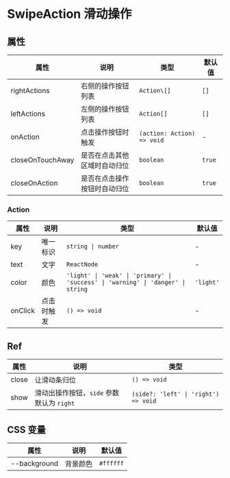 # SwipeAction 滑动操作

<code src="./demos/demo1.tsx"></code>

## 属性

| 属性             | 说明                         | 类型                       | 默认值 |
| ---------------- | ---------------------------- | -------------------------- | ------ |
| rightActions     | 右侧的操作按钮列表           | `Action\[]`                | `[]`   |
| leftActions      | 左侧的操作按钮列表           | `Action[]`                 | `[]`   |
| onAction         | 点击操作按钮时触发           | `(action: Action) => void` | -      |
| closeOnTouchAway | 是否在点击其他区域时自动归位 | `boolean`                  | `true` |
| closeOnAction    | 是否在点击操作按钮时自动归位 | `boolean`                  | `true` |

### Action

| 属性    | 说明       | 类型                                                                             | 默认值    |
| ------- | ---------- | -------------------------------------------------------------------------------- | --------- |
| key     | 唯一标识   | `string \| number`                                                               | -         |
| text    | 文字       | `ReactNode`                                                                      | -         |
| color   | 颜色       | `'light' \| 'weak' \| 'primary' \| 'success' \| 'warning' \| 'danger' \| string` | `'light'` |
| onClick | 点击时触发 | `() => void`                                                                     | -         |

## Ref

| 属性  | 说明                                      | 类型                                 |
| ----- | ----------------------------------------- | ------------------------------------ |
| close | 让滑动条归位                              | `() => void`                         |
| show  | 滑动出操作按钮，`side` 参数默认为 `right` | `(side?: 'left' \| 'right') => void` |

## CSS 变量

| 属性         | 说明     | 默认值    |
| ------------ | -------- | --------- |
| --background | 背景颜色 | `#ffffff` |
